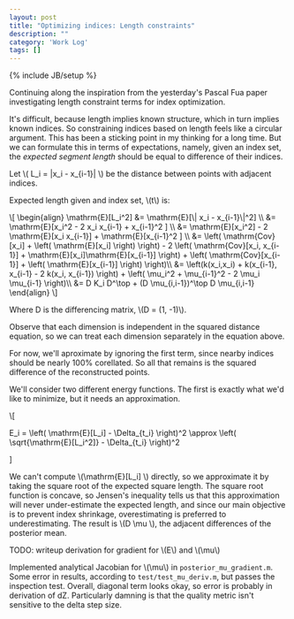 ```yaml
---
layout: post
title: "Optimizing indices: Length constraints"
description: ""
category: 'Work Log'
tags: []
---
```

{% include JB/setup %}

Continuing along the inspiration from the yesterday's Pascal Fua paper investigating length constraint terms for index optimization.

It's difficult, because length implies known structure, which in turn implies known indices.  So constraining indices based on length feels like a circular argument.  This has been a sticking point in my thinking for a long time.  But we can formulate this in terms of expectations, namely, given an index set, the *expected segment length* should be equal to difference of their indices.

Let \\( L_i = \|x_i - x_{i-1}\| \\) be the distance between points with adjacent indices. 

Expected length given and index set, \\(t\\) is:

<div>
\[
\begin{align}
\mathrm{E}[L_i^2] &= \mathrm{E}[\| x_i - x_{i-1}\|^2] \\
                &= \mathrm{E}[x_i^2 - 2 x_i x_{i-1} + x_{i-1}^2 ] \\
                &= \mathrm{E}[x_i^2] - 2 \mathrm{E}[x_i x_{i-1}] + \mathrm{E}[x_{i-1}^2 ] \\
                &= \left( \mathrm{Cov}[x_i]  + \left( \mathrm{E}[x_i] \right) \right) - 2 \left( \mathrm{Cov}[x_i, x_{i-1}] + \mathrm{E}[x_i]\mathrm{E}[x_{i-1}] \right) + \left( \mathrm{Cov}[x_{i-1}]  + \left( \mathrm{E}[x_{i-1}] \right) \right)\\
                &= \left(k(x_i,x_i) + k(x_{i-1}, x_{i-1} - 2 k(x_i, x_{i-1}) \right) + \left( \mu_i^2 + \mu_{i-1}^2 - 2 \mu_i \mu_{i-1} \right)\\
                &= D K_i D^\top + (D \mu_{i,i-1})^\top D \mu_{i,i-1}
\end{align}
\]
</div>

Where D is the differencing matrix, \\(D = (1, -1)\\).

Observe that each dimension is independent in the squared distance equation, so we can treat each dimension separately in the equation above.

For now, we'll aproximate by ignoring the first term, since nearby indices should be nearly 100% corellated.  So all that remains is the squared difference of the reconstructed points.

We'll consider two different energy functions.  The first is exactly what we'd like to minimize, but it needs an approximation.

<div>
\[

E_i = \left( \mathrm{E}[L_i] - \Delta_{t_i} \right)^2
    \approx \left( \sqrt{\mathrm{E}[L_i^2]} - \Delta_{t_i} \right)^2

\]
</div>

We can't compute \\(\mathrm{E}[L_i] \\) directly, so we approximate it by taking the square root of the expected square length.  The square root function is concave, so Jensen's inequality tells us that this approximation will never under-estimate the expected length, and since our main objective is to prevent index shrinkage, overestimating is preferred to underestimating.    The result is \\(D \mu \\), the adjacent differences of the posterior mean.



TODO: writeup derivation for gradient for \\(E\\) and \\(\mu\\)

Implemented analytical Jacobian for \\(\mu\\) in `posterior_mu_gradient.m`.  Some error in results, according to `test/test_mu_deriv.m`, but passes the inspection test.  Overall, diagonal term looks okay, so error is probably in derivation of dZ.  Particularly damning is that the quality metric isn't sensitive to the delta step size.
